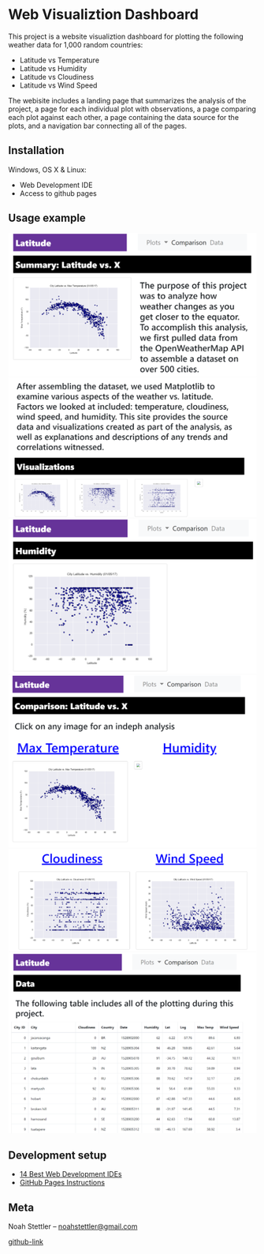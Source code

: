 # Web Visualiztion Dashboard
This project is a website visualiztion dashboard for plotting the following weather data for 1,000 random countries:
* Latitude vs Temperature
* Latitude vs Humidity
* Latitude vs Cloudiness
* Latitude vs Wind Speed

The webisite includes a landing page that summarizes the analysis of the project, a page for each individual plot with observations, a page comparing each plot against each other, a page containing the data source for the plots, and a navigation bar connecting all of the pages.

## Installation

Windows, OS X & Linux:

* Web Development IDE
* Access to github pages

## Usage example

![Landing Page](Images/landing1.png)
![Landing Page](Images/landing2.png)
![Plot Page](Images/humidity.png)
![Comparison Page](Images/compare1.png)
![Comparison Page](Images/compare2.png)
![Data Page](Images/data.png)

## Development setup

* [14 Best Web Development IDEs](https://tms-outsource.com/blog/posts/web-development-ide/)
* [GitHub Pages Instructions](https://guides.github.com/features/pages/)

## Meta

Noah Stettler – noahstettler@gmail.com

[github-link](https://github.com/noahstettler)


